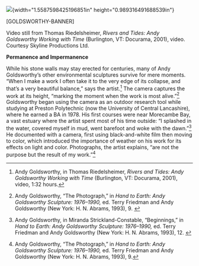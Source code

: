![](media/image1.png){width="1.5587598425196851in" height="0.989316491688539in"}

\[GOLDSWORTHY-BANNER\]

Video still from Thomas Riedelsheimer, *Rivers and Tides: Andy Goldsworthy Working with Time* (Burlington, VT: Docurama, 2001), video. Courtesy Skyline Productions Ltd.

**Permanence and Impermanence**

While his stone walls may stay erected for centuries, many of Andy Goldsworthy’s other environmental sculptures survive for mere moments. “When I make a work I often take it to the very edge of its collapse, and that’s a very beautiful balance,” says the artist.[^1] The camera captures the work at its height, “marking the moment when the work is most alive.”[^2] Goldsworthy began using the camera as an outdoor research tool while studying at Preston Polytechnic (now the University of Central Lancashire), where he earned a BA in 1978. His first courses were near Morecambe Bay, a vast estuary where the artist spent most of his time outside: “I splashed in the water, covered myself in mud, went barefoot and woke with the dawn.”[^3] He documented with a camera, first using black-and-white film then moving to color, which introduced the importance of weather on his work for its effects on light and color. Photographs, the artist explains, “are not the purpose but the result of my work.”[^4]

[^1]: Andy Goldsworthy, in Thomas Riedelsheimer, *Rivers and Tides: Andy Goldsworthy Working with Time* (Burlington, VT: Docurama, 2001), video, 1:32 hours.

[^2]: Andy Goldsworthy, “The Photograph,” in *Hand to Earth: Andy Goldsworthy Sculpture: 1976–1990,* ed. Terry Friedman and Andy Goldsworthy (New York: H. N. Abrams, 1993), 9. 

[^3]: Andy Goldsworthy, in Miranda Strickland-Constable, “Beginnings,” in *Hand to Earth: Andy Goldsworthy Sculpture: 1976–1990,* ed. Terry Friedman and Andy Goldsworthy (New York: H. N. Abrams, 1993), 12. 

[^4]: Andy Goldsworthy, “The Photograph,” in *Hand to Earth: Andy Goldsworthy Sculpture: 1976–1990,* ed. Terry Friedman and Andy Goldsworthy (New York: H. N. Abrams, 1993), 9.
